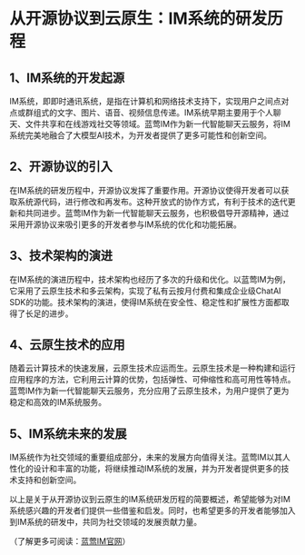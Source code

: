 # 从开源协议到云原生：IM系统的研发历程

## 1、IM系统的开发起源
IM系统，即即时通讯系统，是指在计算机和网络技术支持下，实现用户之间点对点或群组式的文字、图片、语音、视频信息传递。IM系统早期主要用于个人聊天、文件共享和在线游戏社交等领域。蓝莺IM作为新一代智能聊天云服务，将IM系统完美地融合了大模型AI技术，为开发者提供了更多可能性和创新空间。

## 2、开源协议的引入
在IM系统的研发历程中，开源协议发挥了重要作用。开源协议使得开发者可以获取系统源代码，进行修改和再发布。这种开放式的协作方式，有利于技术的迭代更新和共同进步。蓝莺IM作为新一代智能聊天云服务，也积极倡导开源精神，通过采用开源协议来吸引更多的开发者参与IM系统的优化和功能拓展。

## 3、技术架构的演进
在IM系统的演进历程中，技术架构也经历了多次的升级和优化。以蓝莺IM为例，它采用了云原生技术和多云架构，实现了私有云按月付费和集成企业级ChatAI SDK的功能。技术架构的演进，使得IM系统在安全性、稳定性和扩展性方面都取得了长足的进步。

## 4、云原生技术的应用
随着云计算技术的快速发展，云原生技术应运而生。云原生技术是一种构建和运行应用程序的方法，它利用云计算的优势，包括弹性、可伸缩性和高可用性等特点。蓝莺IM作为新一代智能聊天云服务，充分应用了云原生技术，为用户提供了更为稳定和高效的IM系统服务。

## 5、IM系统未来的发展
IM系统作为社交领域的重要组成部分，未来的发展方向值得关注。蓝莺IM以其人性化的设计和丰富的功能，将继续推动IM系统的发展，并为开发者提供更多的技术支持和创新空间。

以上是关于从开源协议到云原生的IM系统研发历程的简要概述，希望能够为对IM系统感兴趣的开发者们提供一些借鉴和启发。同时，也希望更多的开发者能够加入到IM系统的研发中，共同为社交领域的发展贡献力量。

（了解更多可阅读：[蓝莺IM官网](https://www.lanyingim.com)）
